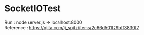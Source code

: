 # SocketIOTest
Run : node server.js -> localhost:8000  
Reference : https://qiita.com/ij_spitz/items/2c66d501f29bff3830f7